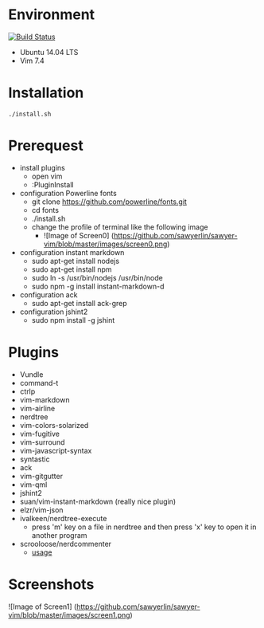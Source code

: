# Environment 
[![Build Status](https://travis-ci.org/dwyl/esta.svg?branch=master)](https://travis-ci.org/dwyl/esta)
* Ubuntu 14.04 LTS
* Vim 7.4
# Installation
    ./install.sh
# Prerequest
* install plugins
    - open vim
    - :PluginInstall
* configuration Powerline fonts
    * git clone https://github.com/powerline/fonts.git
    * cd fonts
    * ./install.sh
    * change the profile of terminal like the following image 
        * ![Image of Screen0] 
          (https://github.com/sawyerlin/sawyer-vim/blob/master/images/screen0.png)
* configuration instant markdown 
    * sudo apt-get install nodejs
    * sudo apt-get install npm
    * sudo ln -s /usr/bin/nodejs /usr/bin/node
    * sudo npm -g install instant-markdown-d
* configuration ack
    - sudo apt-get install ack-grep
* configuration jshint2
    - sudo npm install -g jshint
# Plugins
* Vundle
* command-t
* ctrlp
* vim-markdown
* vim-airline
* nerdtree
* vim-colors-solarized
* vim-fugitive
* vim-surround
* vim-javascript-syntax
* syntastic
* ack
* vim-gitgutter
* vim-qml
* jshint2
* suan/vim-instant-markdown (really nice plugin)
* elzr/vim-json
* ivalkeen/nerdtree-execute 
    * press 'm' key on a file in nerdtree and then press 'x' key to open it in
    another program
* scrooloose/nerdcommenter
    * [usage](https://github.com/scrooloose/nerdcommenter#usage)
# Screenshots
![Image of Screen1]
(https://github.com/sawyerlin/sawyer-vim/blob/master/images/screen1.png)
